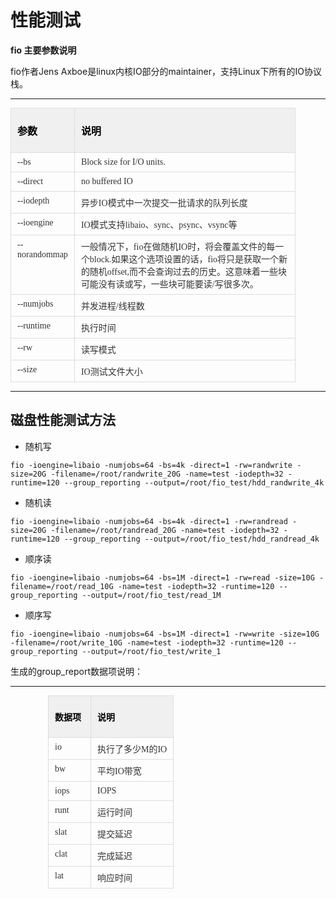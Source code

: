 # 性能测试

**fio 主要参数说明**

fio作者Jens Axboe是linux内核IO部分的maintainer，支持Linux下所有的IO协议栈。

----------


<table class="confluenceTable tablesorter tablesorter-default" style="color: rgb(51, 51, 51); margin: 0px; overflow-x: auto;" width="718"><thead><tr class="tablesorter-headerRow firstRow"><th class="confluenceTh sortableHeader" style="border: 1px solid rgb(221, 221, 221); padding: 7px 15px 7px 10px; vertical-align: top; text-align: left; background: right center no-repeat rgb(240, 240, 240); color: rgb(0, 0, 0); cursor: pointer; user-select: none;"><p>参数</p></th><th class="confluenceTh sortableHeader" style="border: 1px solid rgb(221, 221, 221); padding: 7px 15px 7px 10px; vertical-align: top; text-align: left; background: right center no-repeat rgb(240, 240, 240); color: rgb(0, 0, 0); cursor: pointer; user-select: none;"><p>说明</p></th></tr></thead><tbody><tr><td class="confluenceTd" style="border: 1px solid rgb(221, 221, 221); padding: 7px 10px; vertical-align: top; word-break: break-all;" width="66"><span style="font-family: 微软雅黑, &quot;Microsoft YaHei&quot;; font-size: 14px;">--bs</span></td><td class="confluenceTd" style="border: 1px solid rgb(221, 221, 221); padding: 7px 10px; vertical-align: top;" width="332"><span style="font-family: 微软雅黑, &quot;Microsoft YaHei&quot;; font-size: 14px;">Block size for I/O units.</span></td></tr><tr><td class="confluenceTd" style="border: 1px solid rgb(221, 221, 221); padding: 7px 10px; vertical-align: top;" width="66"><span style="font-family: 微软雅黑, &quot;Microsoft YaHei&quot;; font-size: 14px;">--direct</span></td><td class="confluenceTd" style="border: 1px solid rgb(221, 221, 221); padding: 7px 10px; vertical-align: top;" width="332"><span style="font-family: 微软雅黑, &quot;Microsoft YaHei&quot;; font-size: 14px;">no buffered IO</span></td></tr><tr><td class="confluenceTd" style="border: 1px solid rgb(221, 221, 221); padding: 7px 10px; vertical-align: top;" width="66"><span style="font-family: 微软雅黑, &quot;Microsoft YaHei&quot;; font-size: 14px;">--iodepth</span></td><td class="confluenceTd" style="border: 1px solid rgb(221, 221, 221); padding: 7px 10px; vertical-align: top;" width="332"><span style="font-family: 微软雅黑, &quot;Microsoft YaHei&quot;; font-size: 14px;">异步IO模式中一次提交一批请求的队列长度</span></td></tr><tr><td class="confluenceTd" style="border: 1px solid rgb(221, 221, 221); padding: 7px 10px; vertical-align: top;" width="66"><span style="font-family: 微软雅黑, &quot;Microsoft YaHei&quot;; font-size: 14px;">--ioengine</span></td><td class="confluenceTd" style="border: 1px solid rgb(221, 221, 221); padding: 7px 10px; vertical-align: top;" width="332"><span style="font-family: 微软雅黑, &quot;Microsoft YaHei&quot;; font-size: 14px;">IO模式支持libaio、sync、psync、vsync等</span></td></tr><tr><td class="confluenceTd" style="border: 1px solid rgb(221, 221, 221); padding: 7px 10px; vertical-align: top;" width="66"><span style="font-family: 微软雅黑, &quot;Microsoft YaHei&quot;; font-size: 14px;">--norandommap</span></td><td class="confluenceTd" style="border: 1px solid rgb(221, 221, 221); padding: 7px 10px; vertical-align: top;" width="332"><span style="font-family: 微软雅黑, &quot;Microsoft YaHei&quot;; font-size: 14px;">一般情况下，fio在做随机IO时，将会覆盖文件的每一个block.如果这个选项设置的话，fio将只是获取一个新的随机offset,而不会查询过去的历史。这意味着一些块可能没有读或写，一些块可能要读/写很多次。</span></td></tr><tr><td class="confluenceTd" style="border: 1px solid rgb(221, 221, 221); padding: 7px 10px; vertical-align: top;" width="66"><span style="font-family: 微软雅黑, &quot;Microsoft YaHei&quot;; font-size: 14px;">--numjobs</span></td><td class="confluenceTd" style="border: 1px solid rgb(221, 221, 221); padding: 7px 10px; vertical-align: top;" width="332"><span style="font-family: 微软雅黑, &quot;Microsoft YaHei&quot;; font-size: 14px;">并发进程/线程数</span></td></tr><tr><td class="confluenceTd" style="border: 1px solid rgb(221, 221, 221); padding: 7px 10px; vertical-align: top;" width="66"><span style="font-family: 微软雅黑, &quot;Microsoft YaHei&quot;; font-size: 14px;">--runtime</span></td><td class="confluenceTd" style="border: 1px solid rgb(221, 221, 221); padding: 7px 10px; vertical-align: top;" width="332"><span style="font-family: 微软雅黑, &quot;Microsoft YaHei&quot;; font-size: 14px;">执行时间</span></td></tr><tr><td class="confluenceTd" style="border: 1px solid rgb(221, 221, 221); padding: 7px 10px; vertical-align: top;" width="66"><span style="font-family: 微软雅黑, &quot;Microsoft YaHei&quot;; font-size: 14px;">--rw</span></td><td class="confluenceTd" style="border: 1px solid rgb(221, 221, 221); padding: 7px 10px; vertical-align: top;" width="332"><span style="font-family: 微软雅黑, &quot;Microsoft YaHei&quot;; font-size: 14px;">读写模式</span></td></tr><tr><td class="confluenceTd" style="border: 1px solid rgb(221, 221, 221); padding: 7px 10px; vertical-align: top;" width="66"><span style="font-family: 微软雅黑, &quot;Microsoft YaHei&quot;; font-size: 14px;">--size</span></td><td class="confluenceTd" style="border: 1px solid rgb(221, 221, 221); padding: 7px 10px; vertical-align: top; word-break: break-all;" width="332"><span style="font-family: 微软雅黑, &quot;Microsoft YaHei&quot;; font-size: 14px;">IO测试文件大小</span></td></tr></tbody></table>

----------

## 磁盘性能测试方法

- 随机写

```
fio -ioengine=libaio -numjobs=64 -bs=4k -direct=1 -rw=randwrite -size=20G -filename=/root/randwrite_20G -name=test -iodepth=32 -runtime=120 --group_reporting --output=/root/fio_test/hdd_randwrite_4k
```

- 随机读


```
fio -ioengine=libaio -numjobs=64 -bs=4k -direct=1 -rw=randread -size=20G -filename=/root/randread_20G -name=test -iodepth=32 -runtime=120 --group_reporting --output=/root/fio_test/hdd_randread_4k
```

- 顺序读


```
fio -ioengine=libaio -numjobs=64 -bs=1M -direct=1 -rw=read -size=10G -filename=/root/read_10G -name=test -iodepth=32 -runtime=120 --group_reporting --output=/root/fio_test/read_1M
```

- 顺序写


```
fio -ioengine=libaio -numjobs=64 -bs=1M -direct=1 -rw=write -size=10G -filename=/root/write_10G -name=test -iodepth=32 -runtime=120 --group_reporting --output=/root/fio_test/write_1
```



生成的group_report数据项说明：


----------


<table class="confluenceTable tablesorter tablesorter-default" style="color: rgb(51, 51, 51); margin: 0px 0px 0px 60px; overflow-x: auto;"><thead style="margin-left: 60px;"><tr class="tablesorter-headerRow firstRow" style="margin-left: 60px;"><th class="confluenceTh sortableHeader" style="border: 1px solid rgb(221, 221, 221); padding: 7px 15px 7px 10px; vertical-align: top; text-align: left; background: right center no-repeat rgb(240, 240, 240); color: rgb(0, 0, 0); cursor: pointer; margin-left: 60px; user-select: none; word-break: break-all;"><p><span style="font-family: 微软雅黑, &quot;Microsoft YaHei&quot;; font-size: 14px;">数据项</span></p></th><th class="confluenceTh sortableHeader" style="border: 1px solid rgb(221, 221, 221); padding: 7px 15px 7px 10px; vertical-align: top; text-align: left; background: right center no-repeat rgb(240, 240, 240); color: rgb(0, 0, 0); cursor: pointer; margin-left: 60px; user-select: none;"><p><span style="font-family: 微软雅黑, &quot;Microsoft YaHei&quot;; font-size: 14px;">说明</span></p></th></tr></thead><tbody style="margin-left: 60px;"><tr style="margin-left: 60px;"><td class="confluenceTd" style="border: 1px solid rgb(221, 221, 221); padding: 7px 10px; vertical-align: top; margin-left: 60px; word-break: break-all;"><span style="font-family: 微软雅黑, &quot;Microsoft YaHei&quot;; font-size: 14px;">io</span></td><td class="confluenceTd" style="border: 1px solid rgb(221, 221, 221); padding: 7px 10px; vertical-align: top; margin-left: 60px;"><span style="font-family: 微软雅黑, &quot;Microsoft YaHei&quot;; font-size: 14px;">执行了多少M的IO</span></td></tr><tr style="margin-left: 60px;"><td class="confluenceTd" style="border: 1px solid rgb(221, 221, 221); padding: 7px 10px; vertical-align: top; margin-left: 60px;"><span style="font-family: 微软雅黑, &quot;Microsoft YaHei&quot;; font-size: 14px;">bw</span></td><td class="confluenceTd" style="border: 1px solid rgb(221, 221, 221); padding: 7px 10px; vertical-align: top; margin-left: 60px;"><span style="font-family: 微软雅黑, &quot;Microsoft YaHei&quot;; font-size: 14px;">平均IO带宽</span></td></tr><tr style="margin-left: 60px;"><td class="confluenceTd" style="border: 1px solid rgb(221, 221, 221); padding: 7px 10px; vertical-align: top; margin-left: 60px;"><span style="font-family: 微软雅黑, &quot;Microsoft YaHei&quot;; font-size: 14px;">iops</span></td><td class="confluenceTd" style="border: 1px solid rgb(221, 221, 221); padding: 7px 10px; vertical-align: top; margin-left: 60px;"><span style="font-family: 微软雅黑, &quot;Microsoft YaHei&quot;; font-size: 14px;">IOPS</span></td></tr><tr style="margin-left: 60px;"><td colspan="1" class="confluenceTd" style="border: 1px solid rgb(221, 221, 221); padding: 7px 10px; vertical-align: top; margin-left: 60px;"><span style="font-family: 微软雅黑, &quot;Microsoft YaHei&quot;; font-size: 14px;">runt</span></td><td colspan="1" class="confluenceTd" style="border: 1px solid rgb(221, 221, 221); padding: 7px 10px; vertical-align: top; margin-left: 60px;"><span style="font-family: 微软雅黑, &quot;Microsoft YaHei&quot;; font-size: 14px;">运行时间</span></td></tr><tr style="margin-left: 60px;"><td colspan="1" class="confluenceTd" style="border: 1px solid rgb(221, 221, 221); padding: 7px 10px; vertical-align: top; margin-left: 60px;"><span style="font-family: 微软雅黑, &quot;Microsoft YaHei&quot;; font-size: 14px;">slat</span></td><td colspan="1" class="confluenceTd" style="border: 1px solid rgb(221, 221, 221); padding: 7px 10px; vertical-align: top; margin-left: 60px;"><span style="font-family: 微软雅黑, &quot;Microsoft YaHei&quot;; font-size: 14px;">提交延迟</span></td></tr><tr style="margin-left: 60px;"><td colspan="1" class="confluenceTd" style="border: 1px solid rgb(221, 221, 221); padding: 7px 10px; vertical-align: top; margin-left: 60px;"><span style="font-family: 微软雅黑, &quot;Microsoft YaHei&quot;; font-size: 14px;">clat</span></td><td colspan="1" class="confluenceTd" style="border: 1px solid rgb(221, 221, 221); padding: 7px 10px; vertical-align: top; margin-left: 60px;"><span style="font-family: 微软雅黑, &quot;Microsoft YaHei&quot;; font-size: 14px;">完成延迟</span></td></tr><tr style="margin-left: 60px;"><td colspan="1" class="confluenceTd" style="border: 1px solid rgb(221, 221, 221); padding: 7px 10px; vertical-align: top; margin-left: 60px;"><span style="font-family: 微软雅黑, &quot;Microsoft YaHei&quot;; font-size: 14px;">lat</span></td><td colspan="1" class="confluenceTd" style="border: 1px solid rgb(221, 221, 221); padding: 7px 10px; vertical-align: top; margin-left: 60px;"><span style="font-family: 微软雅黑, &quot;Microsoft YaHei&quot;; font-size: 14px;">响应时间</span></td></tr></tbody></table>





